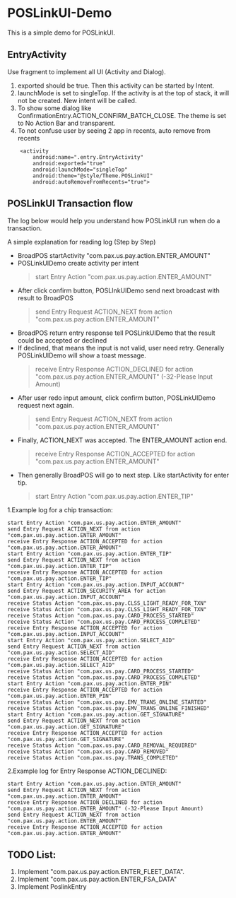 
# POSLinkUI-Demo

This is a simple demo for POSLinkUI.

## EntryActivity
Use fragment to implement all UI (Activity and Dialog).
1. exported should be true. Then this activity can be started by Intent.
2. launchMode is set to singleTop. If the activity is at the top of stack, it will not be created. New intent will be called.
3. To show some dialog like ConfirmationEntry.ACTION_CONFIRM_BATCH_CLOSE. The theme is set to No Action Bar and transparent.
4. To not confuse user by seeing 2 app in recents, auto remove from recents
```
    <activity
        android:name=".entry.EntryActivity"
        android:exported="true"
        android:launchMode="singleTop"
        android:theme="@style/Theme.POSLinkUI"
        android:autoRemoveFromRecents="true">
```

## POSLinkUI Transaction flow
The log below would help you understand how POSLinkUI run when do a transaction.

A simple explanation for reading log (Step by Step)

- BroadPOS startActivity "com.pax.us.pay.action.ENTER_AMOUNT"
- POSLinkUIDemo create activity per intent
    > start Entry Action "com.pax.us.pay.action.ENTER_AMOUNT"
- After click confirm button, POSLInkUIDemo send next broadcast with result to BroadPOS
    > send Entry Request ACTION_NEXT from action  "com.pax.us.pay.action.ENTER_AMOUNT"
- BroadPOS return entry response tell POSLinkUIDemo that the result could be accepted or declined
- If declined, that means the input is not valid, user need retry. Generally POSLinkUIDemo will show a toast message.
    > receive Entry Response ACTION_DECLINED for action "com.pax.us.pay.action.ENTER_AMOUNT" (-32-Please Input Amount)
- After user redo input amount, click confirm button, POSLinkUIDemo request next again.
    > send Entry Request ACTION_NEXT from action  "com.pax.us.pay.action.ENTER_AMOUNT"
- Finally, ACTION_NEXT was accepted. The ENTER_AMOUNT action end.
    > receive Entry Response ACTION_ACCEPTED for action "com.pax.us.pay.action.ENTER_AMOUNT"
- Then generally BroadPOS will go to next step. Like startActivity for enter tip.
    > start Entry Action "com.pax.us.pay.action.ENTER_TIP"


1.Example log for a chip transaction:

    start Entry Action "com.pax.us.pay.action.ENTER_AMOUNT"
    send Entry Request ACTION_NEXT from action  "com.pax.us.pay.action.ENTER_AMOUNT"
    receive Entry Response ACTION_ACCEPTED for action "com.pax.us.pay.action.ENTER_AMOUNT"
    start Entry Action "com.pax.us.pay.action.ENTER_TIP"
    send Entry Request ACTION_NEXT from action  "com.pax.us.pay.action.ENTER_TIP"
    receive Entry Response ACTION_ACCEPTED for action "com.pax.us.pay.action.ENTER_TIP"
    start Entry Action "com.pax.us.pay.action.INPUT_ACCOUNT"
    send Entry Request ACTION_SECURITY_AREA for action "com.pax.us.pay.action.INPUT_ACCOUNT"
    receive Status Action "com.pax.us.pay.CLSS_LIGHT_READY_FOR_TXN"
    receive Status Action "com.pax.us.pay.CLSS_LIGHT_READY_FOR_TXN"
    receive Status Action "com.pax.us.pay.CARD_PROCESS_STARTED"
    receive Status Action "com.pax.us.pay.CARD_PROCESS_COMPLETED"
    receive Entry Response ACTION_ACCEPTED for action "com.pax.us.pay.action.INPUT_ACCOUNT"
    start Entry Action "com.pax.us.pay.action.SELECT_AID"
    send Entry Request ACTION_NEXT from action  "com.pax.us.pay.action.SELECT_AID"
    receive Entry Response ACTION_ACCEPTED for action "com.pax.us.pay.action.SELECT_AID"
    receive Status Action "com.pax.us.pay.CARD_PROCESS_STARTED"
    receive Status Action "com.pax.us.pay.CARD_PROCESS_COMPLETED"
    start Entry Action "com.pax.us.pay.action.ENTER_PIN"
    receive Entry Response ACTION_ACCEPTED for action "com.pax.us.pay.action.ENTER_PIN"
    receive Status Action "com.pax.us.pay.EMV_TRANS_ONLINE_STARTED"
    receive Status Action "com.pax.us.pay.EMV_TRANS_ONLINE_FINISHED"
    start Entry Action "com.pax.us.pay.action.GET_SIGNATURE"
    send Entry Request ACTION_NEXT from action  "com.pax.us.pay.action.GET_SIGNATURE"
    receive Entry Response ACTION_ACCEPTED for action "com.pax.us.pay.action.GET_SIGNATURE"
    receive Status Action "com.pax.us.pay.CARD_REMOVAL_REQUIRED"
    receive Status Action "com.pax.us.pay.CARD_REMOVED"
    receive Status Action "com.pax.us.pay.TRANS_COMPLETED"

2.Example log for Entry Response ACTION_DECLINED:
  
    start Entry Action "com.pax.us.pay.action.ENTER_AMOUNT"
    send Entry Request ACTION_NEXT from action  "com.pax.us.pay.action.ENTER_AMOUNT"
    receive Entry Response ACTION_DECLINED for action "com.pax.us.pay.action.ENTER_AMOUNT" (-32-Please Input Amount)
    send Entry Request ACTION_NEXT from action  "com.pax.us.pay.action.ENTER_AMOUNT"
    receive Entry Response ACTION_ACCEPTED for action "com.pax.us.pay.action.ENTER_AMOUNT"

## TODO List:
1. Implement "com.pax.us.pay.action.ENTER_FLEET_DATA".
2. Implement "com.pax.us.pay.action.ENTER_FSA_DATA"
3. Implement PoslinkEntry